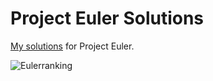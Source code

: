 # Project Euler Solutions
[My solutions](euler__master.ipynb) for Project Euler.

![Eulerranking](https://projecteuler.net/profile/stereoabuse.png)

